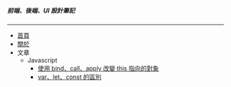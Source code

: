 ##### 前端、後端、UI 設計筆記
------
* [首頁](/home)
* [關於](/about)
* 文章
  * Javascript
    * [使用 bind、call、apply 改變 this 指向的對象](/post/BindCallApply/)
    * [var、let、const 的區別](/post/ES6variable/)